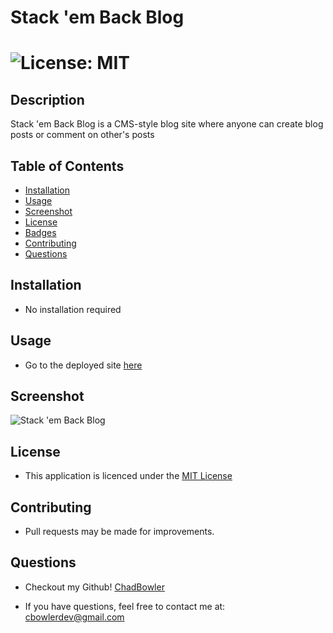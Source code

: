 # Stack 'em Back Blog

# ![License: MIT](https://img.shields.io/badge/License-MIT-yellow.svg)

## Description
Stack 'em Back Blog is a CMS-style blog site where anyone can create blog posts or comment on other's posts

## Table of Contents

- [Installation](#Installation)
- [Usage](#Usage)
- [Screenshot](#Screenshot)
- [License](#License)
- [Badges](#Badges)
- [Contributing](#Contributing)
- [Questions](#Questions)

## Installation

* No installation required

## Usage

* Go to the deployed site [here](https://stack-em-back-blog-d06f61c5c0a9.herokuapp.com/)

## Screenshot
![Stack 'em Back Blog](https://github.com/ChadBowler/Stack-em-Back-Blog/assets/127648744/611c944e-cafe-4ab0-ae12-d58ae229544f)


## License

* This application is licenced under the [MIT License](https://opensource.org/licenses/MIT)

## Contributing

* Pull requests may be made for improvements.

## Questions

* Checkout my Github! [ChadBowler](https://www.github.com/ChadBowler)

* If you have questions, feel free to contact me at: cbowlerdev@gmail.com

